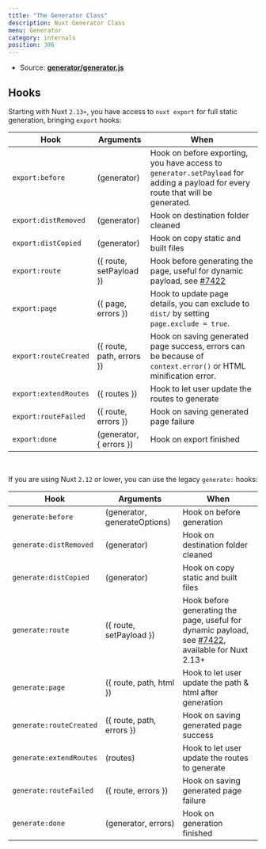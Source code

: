 ```yaml
---
title: "The Generator Class"
description: Nuxt Generator Class
menu: Generator
category: internals
position: 306
---
```


- Source: **[generator/generator.js](https://github.com/nuxt/nuxt.js/blob/dev/packages/generator/src/generator.js)**

## Hooks

Starting with Nuxt `2.13+`, you have access to `nuxt export` for full static generation, bringing `export` hooks:

| Hook                  | Arguments                 | When                                                                                                                             |
| --------------------- | ------------------------- | -------------------------------------------------------------------------------------------------------------------------------- |
| `export:before`       | (generator)               | Hook on before exporting, you have access to `generator.setPayload` for adding a payload for every route that will be generated. |
| `export:distRemoved`  | (generator)               | Hook on destination folder cleaned                                                                                               |
| `export:distCopied`   | (generator)               | Hook on copy static and built files                                                                                              |
| `export:route`        | ({ route, setPayload })   | Hook before generating the page, useful for dynamic payload, see [#7422](https://github.com/nuxt/nuxt.js/pull/7422)              |
| `export:page`         | ({ page, errors })        | Hook to update page details, you can exclude to `dist/` by setting `page.exclude = true`.                                        |
| `export:routeCreated` | ({ route, path, errors }) | Hook on saving generated page success, errors can be because of `context.error()` or HTML minification error.                    |
| `export:extendRoutes` | ({ routes })              | Hook to let user update the routes to generate                                                                                   |
| `export:routeFailed`  | ({ route, errors })       | Hook on saving generated page failure                                                                                            |
| `export:done`         | (generator, { errors })   | Hook on export finished                                                                                                          |

<br/>

If you are using Nuxt `2.12` or lower, you can use the legacy `generate:` hooks:

| Hook                    | Arguments                    | When                                                                                                                                          |
| ----------------------- | ---------------------------- | --------------------------------------------------------------------------------------------------------------------------------------------- |
| `generate:before`       | (generator, generateOptions) | Hook on before generation                                                                                                                     |
| `generate:distRemoved`  | (generator)                  | Hook on destination folder cleaned                                                                                                            |
| `generate:distCopied`   | (generator)                  | Hook on copy static and built files                                                                                                           |
| `generate:route`        | ({ route, setPayload })      | Hook before generating the page, useful for dynamic payload, see [#7422](https://github.com/nuxt/nuxt.js/pull/7422), available for Nuxt 2.13+ |
| `generate:page`         | ({ route, path, html })      | Hook to let user update the path & html after generation                                                                                      |
| `generate:routeCreated` | ({ route, path, errors })    | Hook on saving generated page success                                                                                                         |
| `generate:extendRoutes` | (routes)                     | Hook to let user update the routes to generate                                                                                                |
| `generate:routeFailed`  | ({ route, errors })          | Hook on saving generated page failure                                                                                                         |
| `generate:done`         | (generator, errors)          | Hook on generation finished                                                                                                                   |
